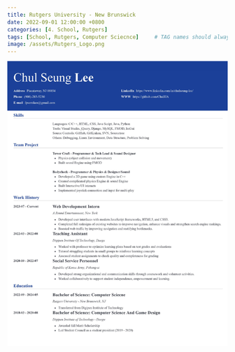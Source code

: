 ```yaml
---
title: Rutgers University - New Brunswick
date: 2022-09-01 12:00:00 +0800
categories: [4. School, Rutgers]
tags: [School, Rutgers, Computer Sciecnce]     # TAG names should always be lowercase
image: /assets/Rutgers_Logo.png
---
```


![img-description](/assets/ChulSeung_Lee_Resume.jpg)